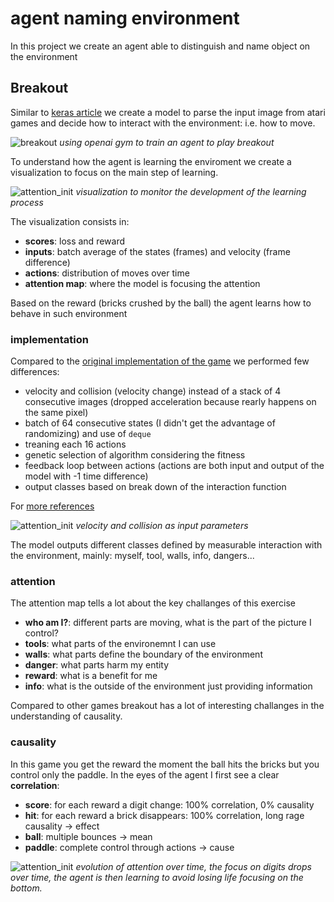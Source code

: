 # agent naming environment

In this project we create an agent able to distinguish and name object on the environment

## Breakout

Similar to [keras article](https://keras.io/examples/rl/deep_q_network_breakout/) we create a model to parse the input image from atari games and decide how to interact with the environment: i.e. how to move.

![breakout](../f/f_gen/breakout_atari.png "breakout atari") 
_using openai gym to train an agent to play breakout_

To understand how the agent is learning the enviroment we create a visualization to focus on the main step of learning.

![attention_init](../f/f_gen/attention_init.png "attention map") 
_visualization to monitor the development of the learning process_

The visualization consists in:

* **scores**: loss and reward
* **inputs**: batch average of the states (frames) and velocity (frame difference)
* **actions**: distribution of moves over time
* **attention map**: where the model is focusing the attention

Based on the reward (bricks crushed by the ball) the agent learns how to behave in such environment

### implementation

Compared to the [original implementation of the game](https://www.deepmind.com/publications/playing-atari-with-deep-reinforcement-learning) we performed few differences:

* velocity and collision (velocity change) instead of a stack of 4 consecutive images (dropped acceleration because rearly happens on the same pixel)
* batch of 64 consecutive states (I didn't get the advantage of randomizing) and use of `deque`
* treaning each 16 actions
* genetic selection of algorithm considering the fitness
* feedback loop between actions (actions are both input and output of the model with -1 time difference)
* output classes based on break down of the interaction function

For [more references](https://github.com/fg91/Deep-Q-Learning/blob/master/DQN.ipynb)

![attention_init](../f/f_gen/collision.png "collision") 
_velocity and collision as input parameters_

The model outputs different classes defined by measurable interaction with the environment, mainly: myself, tool, walls, info, dangers...

### attention

The attention map tells a lot about the key challanges of this exercise

* **who am I?**: different parts are moving, what is the part of the picture I control?
* **tools**: what parts of the environemnt I can use
* **walls**: what parts define the boundary of the environment
* **danger**: what parts harm my entity
* **reward**: what is a benefit for me
* **info**: what is the outside of the environment just providing information

Compared to other games breakout has a lot of interesting challanges in the understanding of causality.

### causality

In this game you get the reward the moment the ball hits the bricks but you control only the paddle. 
In the eyes of the agent I first see a clear **correlation**:

* **score**: for each reward a digit change: 100% correlation, 0% causality
* **hit**: for each reward a brick disappears: 100% correlation, long rage causality -> effect
* **ball**: multiple bounces -> mean
* **paddle**: complete control through actions -> cause

![attention_init](../f/f_gen/attention_evolution.png "attention map") 
_evolution of attention over time, the focus on digits drops over time, the agent is then learning to avoid losing life focusing on the bottom._
